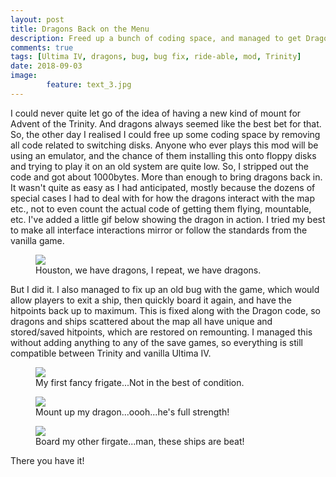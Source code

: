 ```yaml
---
layout: post
title: Dragons Back on the Menu
description: Freed up a bunch of coding space, and managed to get Dragons fully integrated and working.
comments: true
tags: [Ultima IV, dragons, bug, bug fix, ride-able, mod, Trinity]
date: 2018-09-03
image: 
        feature: text_3.jpg
---
```


I could never quite let go of the idea of having a new kind of mount for Advent of the Trinity. And dragons always seemed like the best bet for that.
So, the other day I realised I could free up some coding space by removing all code related to switching disks. Anyone who ever plays this mod will be using an emulator, and the chance of them installing this onto floppy disks and trying to play it on an old system are quite low.
So, I stripped out the code and got about 1000bytes. More than enough to bring dragons back in. It wasn't quite as easy as I had anticipated, mostly because the dozens of special cases I had to deal with for how the dragons interact with the map etc., not to even count the actual code of getting them flying, mountable, etc.
I've added a little gif below showing the dragon in action. I tried my best to make all interface interactions mirror or follow the standards from the vanilla game.

<figure>
	<img class="ScrollRev" data-tilt src="{{ site.url }}/images/dragon.gif" />
	<figcaption>Houston, we have dragons, I repeat, we have dragons.</figcaption>
</figure>

But I did it. I also managed to fix up an old bug with the game, which would allow players to exit a ship, then quickly board it again, and have the hitpoints back up to maximum. This is fixed along with the Dragon code, so dragons and ships scattered about the map all have unique and stored/saved hitpoints, which are restored on remounting. I managed this without adding anything to any of the save games, so everything is still compatible between Trinity and vanilla Ultima IV.

<figure>
	<img class="ScrollRev" data-tilt src="{{ site.url }}/images/frigate_1.png" />
	<figcaption>My first fancy frigate...Not in the best of condition.</figcaption>
</figure>

<figure>
	<img class="ScrollRev" data-tilt src="{{ site.url }}/images/dragon_1.png" />
	<figcaption>Mount up my dragon...oooh...he's full strength!</figcaption>
</figure>

<figure>
	<img class="ScrollRev" data-tilt src="{{ site.url }}/images/frigate_2.png" />
	<figcaption>Board my other firgate...man, these ships are beat!</figcaption>
</figure>

There you have it!





